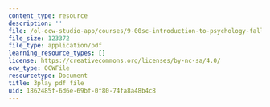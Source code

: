 ```yaml
---
content_type: resource
description: ''
file: /ol-ocw-studio-app/courses/9-00sc-introduction-to-psychology-fall-2011/1862485f6d6e69bf0f8074fa8a48b4c8_zPPsdsAQBx4.pdf
file_size: 123372
file_type: application/pdf
learning_resource_types: []
license: https://creativecommons.org/licenses/by-nc-sa/4.0/
ocw_type: OCWFile
resourcetype: Document
title: 3play pdf file
uid: 1862485f-6d6e-69bf-0f80-74fa8a48b4c8
---
```

